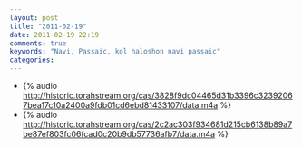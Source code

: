 ```yaml
---
layout: post
title: "2011-02-19"
date: 2011-02-19 22:19
comments: true
keywords: "Navi, Passaic, kol haloshon navi passaic" 
categories: 
---
```


 * {% audio http://historic.torahstream.org/cas/3828f9dc04465d31b3396c32392067bea17c10a2400a9fdb01cd6ebd81433107/data.m4a %}
 * {% audio http://historic.torahstream.org/cas/2c2ac303f934681d215cb6138b89a7be87ef803fc06fcad0c20b9db57736afb7/data.m4a %}

